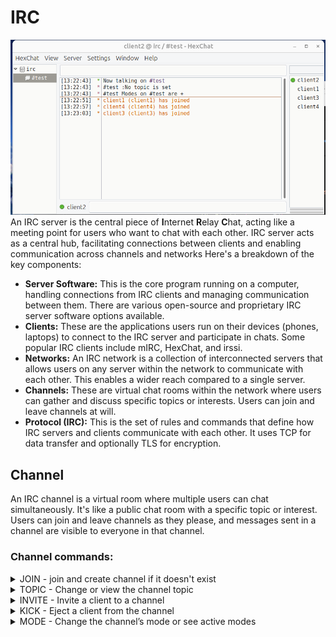 # IRC

![""](HexChat.png)
An IRC server is the central piece of **I**nternet **R**elay **C**hat, acting like a meeting point for users who want to chat with each other. IRC server acts as a central hub, facilitating connections between clients and enabling communication across channels 
and networks Here's a breakdown of the key components:
- **Server Software:** This is the core program running on a computer, handling connections from IRC clients and managing communication between them. There are various open-source and proprietary IRC server software options available.
- **Clients:** These are the applications users run on their devices (phones, laptops) to connect to the IRC server and participate in chats. Some popular IRC clients include mIRC, HexChat, and irssi.
- **Networks:** An IRC network is a collection of interconnected servers that allows users on any server within the network to communicate with each other. This enables a wider reach compared to a single server.
- **Channels:** These are virtual chat rooms within the network where users can gather and discuss specific topics or interests. Users can join and leave channels at will.
- **Protocol (IRC):** This is the set of rules and commands that define how IRC servers and clients communicate with each other. It uses TCP for data transfer and optionally TLS for encryption.

## Channel
An IRC channel is a virtual room where multiple users can chat simultaneously. It's like a public chat room with a specific topic or interest. Users can join and leave channels as they please, and messages sent in a channel are visible to everyone in that channel. 
### Channel commands:
<details>
  <summary> JOIN - join and create channel if it doesn't exist </summary>

  **JOIN #channelName** - sent from client </br>
  channel name has to start with a **#** and cannt be longer than 50 chracters
  **:ourSuperServer 001 client1 :Welcome to ft_irc server!** - server response (if client has been registered)
  
</details>

<details>
  <summary>TOPIC - Change or view the channel topic </summary>
  
</details>
<details>
  <summary>INVITE - Invite a client to a channel </summary>
</details>
<details>
  <summary>KICK -  Eject a client from the channel</summary>
</details>
<details>
  <summary>MODE - Change the channel’s mode or see active modes</summary>
</details>


